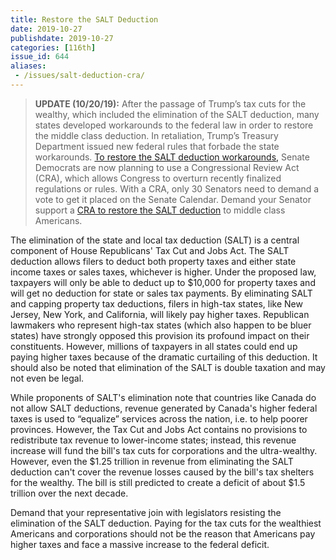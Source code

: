 ```yaml
---
title: Restore the SALT Deduction
date: 2019-10-27
publishdate: 2019-10-27
categories: [116th]
issue_id: 644
aliases:
 - /issues/salt-deduction-cra/
---
```

>**UPDATE (10/20/19):** After the passage of Trump’s tax cuts for the wealthy, which included the elimination of the SALT deduction, many states developed workarounds to the federal law in order to restore the middle class deduction. In retaliation, Trump’s Treasury Department issued new federal rules that forbade the state workarounds. [To restore the SALT deduction workarounds,](https://www.rollcall.com/news/congress/senate-democrats-push-repeal-state-local-tax-rule) Senate Democrats are now planning to use a Congressional Review Act (CRA), which allows Congress to overturn recently finalized regulations or rules. With a CRA, only 30 Senators need to demand a vote to get it placed on the Senate Calendar. Demand your Senator support a [CRA to restore the SALT deduction](https://www.congress.gov/bill/116th-congress/senate-joint-resolution/50) to middle class Americans. 

The elimination of the state and local tax deduction (SALT) is a central component of House Republicans' Tax Cut and Jobs Act. The SALT deduction allows filers to deduct both property taxes and either state income taxes or sales taxes, whichever is higher.  Under the proposed law, taxpayers will only be able to deduct up to $10,000 for property taxes and will get no deduction for state or sales tax payments. By eliminating SALT and capping property tax deductions, filers in high-tax states, like New Jersey, New York, and California, will likely pay higher taxes. Republican lawmakers who represent high-tax states (which also happen to be bluer states) have strongly opposed this provision its profound impact on their constituents. However, millions of taxpayers in all states could end up paying higher taxes because of the dramatic curtailing of this deduction. It should also be noted that elimination of the SALT is double taxation and may not even be legal.  

While proponents of SALT's elimination note that countries like Canada do not allow SALT deductions, revenue generated by Canada's higher federal taxes is used to “equalize” services across the nation, i.e. to help poorer provinces. However, the Tax Cut and Jobs Act contains no provisions to redistribute tax revenue to lower-income states; instead, this revenue increase will fund the bill's tax cuts for corporations and the ultra-wealthy. However, even the $1.25 trillion in revenue from eliminating the SALT deduction can't cover the revenue losses caused by the bill's tax shelters for the wealthy. The bill is still predicted to create a deficit of about $1.5 trillion over the next decade.  

Demand that your representative join with legislators resisting the elimination of the SALT deduction. Paying for the tax cuts for the wealthiest Americans and corporations should not be the reason that Americans pay higher taxes and face a massive increase to the federal deficit. 